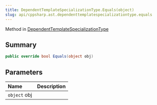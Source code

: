 ```yaml
---
title: DependentTemplateSpecializationType.Equals(object)
slug: api/cppsharp.ast.dependenttemplatespecializationtype.equals
---
```

Method in [DependentTemplateSpecializationType](/api/cppsharp/ast/dependenttemplatespecializationtype)

## Summary



```csharp
public override bool Equals(object obj)
```

## Parameters

|Name|Description|
|:---|:---|
|`object` obj||

